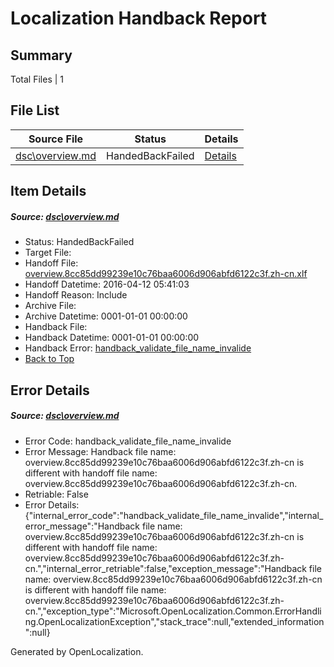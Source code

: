 # <a name='report-top'></a> Localization Handback Report

## Summary
 Total Files | 1

## File List
 Source File | Status | Details 
 ----------- | ------ | ------- 
 [dsc\overview.md](https://github.com/OpenLocalizationOrg/PowerShell-Docs/blob/686183f346d944c165d54b4eb23188a7f7ee3d5c/dsc/overview.md) | HandedBackFailed | [Details](#61984571d2a49f6a00257895edc327376684596e39)

## Item Details
##### <a name='61984571d2a49f6a00257895edc327376684596e39'></a> Source: [dsc\overview.md](https://github.com/OpenLocalizationOrg/PowerShell-Docs/blob/686183f346d944c165d54b4eb23188a7f7ee3d5c/dsc/overview.md)
* Status: HandedBackFailed
* Target File: 
* Handoff File: [overview.8cc85dd99239e10c76baa6006d906abfd6122c3f.zh-cn.xlf](https://github.com/OpenLocalizationOrg/olhandoff/blob/0022ca6d68974f36008b73c2e572771717143524/ol-handoff/OpenLocalizationOrg/PowerShell-Docs.zh-cn/master/high/overview.8cc85dd99239e10c76baa6006d906abfd6122c3f.zh-cn.xlf)
* Handoff Datetime: 2016-04-12 05:41:03
* Handoff Reason: Include
* Archive File: 
* Archive Datetime: 0001-01-01 00:00:00
* Handback File: 
* Handback Datetime: 0001-01-01 00:00:00
* Handback Error: [handback_validate_file_name_invalide](#61984571d2a49f6a00257895edc327376684596e39handback_validate_file_name_invalide)
* [Back to Top](#report-top)


## Error Details
##### <a name='61984571d2a49f6a00257895edc327376684596e39handback_validate_file_name_invalide'></a> Source: [dsc\overview.md](#61984571d2a49f6a00257895edc327376684596e39)
* Error Code: handback_validate_file_name_invalide
* Error Message: Handback file name:  overview.8cc85dd99239e10c76baa6006d906abfd6122c3f.zh-cn is different with handoff file name: overview.8cc85dd99239e10c76baa6006d906abfd6122c3f.zh-cn.
* Retriable: False
* Error Details: {"internal_error_code":"handback_validate_file_name_invalide","internal_error_message":"Handback file name:  overview.8cc85dd99239e10c76baa6006d906abfd6122c3f.zh-cn is different with handoff file name: overview.8cc85dd99239e10c76baa6006d906abfd6122c3f.zh-cn.","internal_error_retriable":false,"exception_message":"Handback file name:  overview.8cc85dd99239e10c76baa6006d906abfd6122c3f.zh-cn is different with handoff file name: overview.8cc85dd99239e10c76baa6006d906abfd6122c3f.zh-cn.","exception_type":"Microsoft.OpenLocalization.Common.ErrorHandling.OpenLocalizationException","stack_trace":null,"extended_information":null}


Generated by OpenLocalization.

